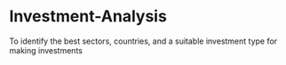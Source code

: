 # Investment-Analysis
To identify the best sectors, countries, and a suitable investment type for making investments
